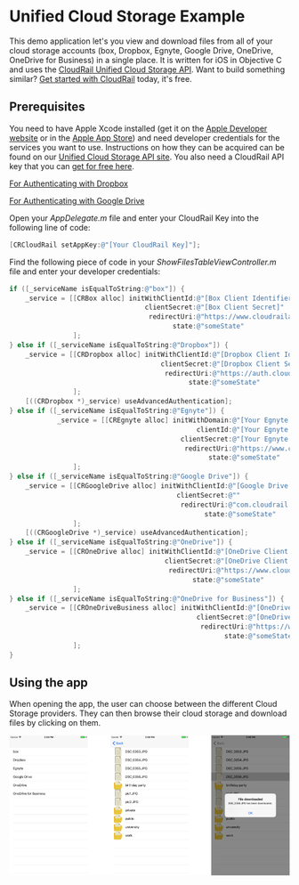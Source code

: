 # Unified Cloud Storage Example

This demo application let's you view and download files from all of your cloud storage accounts (box, Dropbox, Egnyte, Google Drive, OneDrive, OneDrive for Business) in a single place.
It is written for iOS in Objective C and uses the [CloudRail Unified Cloud Storage API](https://cloudrail.com/integrations/interfaces/CloudStorage;platformId=ObjectiveC). Want to build something similar? [Get started with CloudRail](https://cloudrail.com/signup) today, it's free.

## Prerequisites

You need to have Apple Xcode installed (get it on the [Apple Developer website](https://developer.apple.com/xcode/) or in the [Apple App Store](https://itunes.apple.com/de/app/xcode/id497799835?mt=12)) and need developer credentials for the services you want to use. Instructions on how they can be acquired can be found on our [Unified Cloud Storage API site](https://cloudrail.com/integrations/interfaces/CloudStorage;serviceIds=Box%2CDropbox%2CEgnyte%2CGoogleDrive%2COneDrive%2COneDriveBusiness). You also need a CloudRail API key that you can [get for free here](https://cloudrail.com/signup).

[For Authenticating with Dropbox](https://blog.cloudrail.com/authenticating-with-dropbox/)

[For Authenticating with Google Drive](https://blog.cloudrail.com/authenticating-google-drive/)

Open your *AppDelegate.m* file and enter your CloudRail Key into the following line of code:

```objectivec
[CRCloudRail setAppKey:@"[Your CloudRail Key]"];
```

Find the following piece of code in your *ShowFilesTableViewController.m* file and enter your developer credentials:

```objectivec
if ([_serviceName isEqualToString:@"box"]) {
    _service = [[CRBox alloc] initWithClientId:@"[Box Client Identifier]"
                                  clientSecret:@"[Box Client Secret]"
                                   redirectUri:@"https://www.cloudrailauth.com/auth"
                                         state:@"someState"
                ];
} else if ([_serviceName isEqualToString:@"Dropbox"]) {
    _service = [[CRDropbox alloc] initWithClientId:@"[Dropbox Client Identifier]"
                                      clientSecret:@"[Dropbox Client Secret]"
                                       redirectUri:@"https://auth.cloudrail.com/com.cloudrail.UnifiedCloudStorage"
                                             state:@"someState"
                ];
    [((CRDropbox *)_service) useAdvancedAuthentication];            
} else if ([_serviceName isEqualToString:@"Egnyte"]) {
            _service = [[CREgnyte alloc] initWithDomain:@"[Your Egnyte Domain]"
                                               clientId:@"[Your Egnyte API Key]"
                                           clientSecret:@"[Your Egnyte Shared Secret]"
                                            redirectUri:@"https://www.cloudrailauth.com/auth"
                                                  state:@"someState"
                ];
} else if ([_serviceName isEqualToString:@"Google Drive"]) {
    _service = [[CRGoogleDrive alloc] initWithClientId:@"[Google Drive Client Identifier]"
                                          clientSecret:@""
                                           redirectUri:@"com.cloudrail.AdvancedAuthentication:/oauth2redirect"
                                                 state:@"someState"
                ];
    [((CRGoogleDrive *)_service) useAdvancedAuthentication];
} else if ([_serviceName isEqualToString:@"OneDrive"]) {
    _service = [[CROneDrive alloc] initWithClientId:@"[OneDrive Client Identifier]"
                                       clientSecret:@"[OneDrive Client Secret]"
                                        redirectUri:@"https://www.cloudrailauth.com/auth"
                                              state:@"someState"
                ];
} else if ([_serviceName isEqualToString:@"OneDrive for Business"]) {
    _service = [[CROneDriveBusiness alloc] initWithClientId:@"[OneDrive Business Client Identifier]"
                                               clientSecret:@"[OneDrive Business Client Secret]"
                                                redirectUri:@"https://www.cloudrailauth.com/auth"
                                                      state:@"someState"
                ];
}
```


## Using the app

When opening the app, the user can choose between the different Cloud Storage providers. They can then browse their cloud storage and download files by clicking on them.

![screenhot](https://github.com/CloudRail/cloudrail.github.io/raw/master/img/ios_demo_unified_cloud.png)
